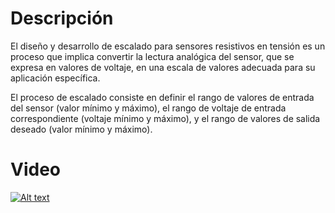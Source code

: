 # Descripción 
El diseño y desarrollo de escalado para sensores resistivos en tensión es un proceso que implica convertir la lectura analógica del sensor, que se expresa en valores de voltaje, en una escala de valores adecuada para su aplicación específica.

El proceso de escalado consiste en definir el rango de valores de entrada del sensor (valor mínimo y máximo), el rango de voltaje de entrada correspondiente (voltaje mínimo y máximo), y el rango de valores de salida deseado (valor mínimo y máximo).


# Video
[![Alt text](https://img.youtube.com/vi/MJga2HBaJcY/0.jpg)](https://www.youtube.com/watch?v=MJga2HBaJcY)

